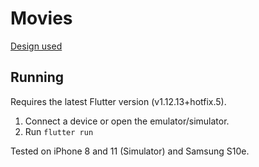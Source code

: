 Movies
======

[Design used](https://www.uplabs.com/posts/movies-e0f9c1ea-a644-4666-857b-10933c4089ca)

Running
-------

Requires the latest Flutter version (v1.12.13+hotfix.5).

1. Connect a device or open the emulator/simulator.
2. Run `flutter run`


Tested on iPhone 8 and 11 (Simulator) and Samsung S10e.
